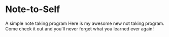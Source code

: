 # Note-to-Self
A simple note taking program
Here is my awesome new not taking program.  Come check it out and you'll never forget what you learned ever again!
